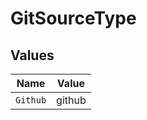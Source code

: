 # GitSourceType


## Values

| Name     | Value    |
| -------- | -------- |
| `Github` | github   |